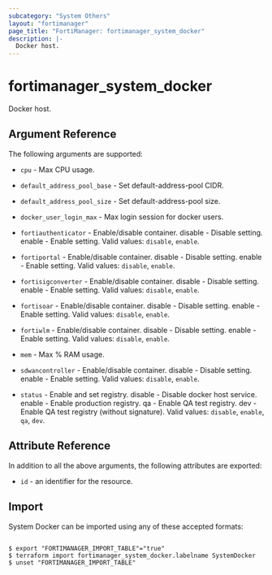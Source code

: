 ```yaml
---
subcategory: "System Others"
layout: "fortimanager"
page_title: "FortiManager: fortimanager_system_docker"
description: |-
  Docker host.
---
```


# fortimanager_system_docker
Docker host.

## Argument Reference


The following arguments are supported:


* `cpu` - Max CPU usage.
* `default_address_pool_base` - Set default-address-pool CIDR.
* `default_address_pool_size` - Set default-address-pool size.
* `docker_user_login_max` - Max login session for docker users.
* `fortiauthenticator` - Enable/disable container. disable - Disable setting. enable - Enable setting. Valid values: `disable`, `enable`.

* `fortiportal` - Enable/disable container. disable - Disable setting. enable - Enable setting. Valid values: `disable`, `enable`.

* `fortisigconverter` - Enable/disable container. disable - Disable setting. enable - Enable setting. Valid values: `disable`, `enable`.

* `fortisoar` - Enable/disable container. disable - Disable setting. enable - Enable setting. Valid values: `disable`, `enable`.

* `fortiwlm` - Enable/disable container. disable - Disable setting. enable - Enable setting. Valid values: `disable`, `enable`.

* `mem` - Max % RAM usage.
* `sdwancontroller` - Enable/disable container. disable - Disable setting. enable - Enable setting. Valid values: `disable`, `enable`.

* `status` - Enable and set registry. disable - Disable docker host service. enable - Enable production registry. qa - Enable QA test registry. dev - Enable QA test registry (without signature). Valid values: `disable`, `enable`, `qa`, `dev`.



## Attribute Reference

In addition to all the above arguments, the following attributes are exported:
* `id` - an identifier for the resource.

## Import

System Docker can be imported using any of these accepted formats:
```

$ export "FORTIMANAGER_IMPORT_TABLE"="true"
$ terraform import fortimanager_system_docker.labelname SystemDocker
$ unset "FORTIMANAGER_IMPORT_TABLE"
```

